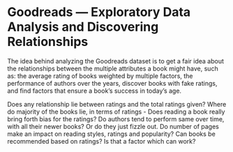 # Goodreads — Exploratory Data Analysis and Discovering Relationships
The idea behind analyzing the Goodreads dataset is to get a fair idea about the relationships between the multiple attributes a book might have, such as: the average rating of books weighted by multiple factors, the performance of authors over the years, discover books with fake ratings, and find factors that ensure a book’s success in today’s age.

Does any relationship lie between ratings and the total ratings given?
Where do majority of the books lie, in terms of ratings - Does reading a book really bring forth bias for the ratings?
Do authors tend to perform same over time, with all their newer books? Or do they just fizzle out.
Do number of pages make an impact on reading styles, ratings and popularity?
Can books be recommended based on ratings? Is that a factor which can work?
